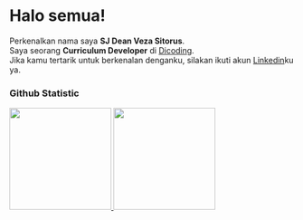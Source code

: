 # Halo semua! 

Perkenalkan nama saya **SJ Dean Veza Sitorus**.\
Saya seorang **Curriculum Developer** di [Dicoding](https://www.dicoding.com/).\
Jika kamu tertarik untuk berkenalan denganku, silakan ikuti akun [Linkedin](https://www.linkedin.com/in/sj-dean-veza-sitorus-243743212/)ku ya.

### Github Statistic
<p align="left">
<a href="https://github.com/sitorusjosua98">
  <img height="180em" src="https://github-readme-stats-eight-theta.vercel.app/api?username=sitorusjosua98&show_icons=true&theme=algolia&include_all_commits=true&count_private=true"/>
  <img height="180em" src="https://github-readme-stats-eight-theta.vercel.app/api/top-langs/?username=sitorusjosua98&layout=compact&langs_count=8&theme=algolia"/>
</a>
</p>
